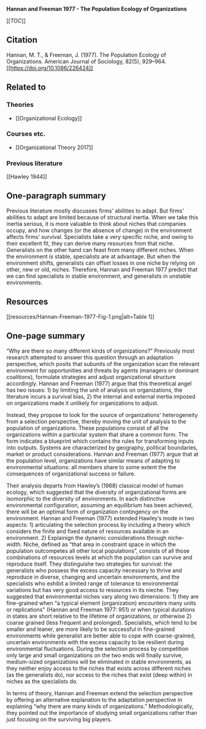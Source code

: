 **Hannan and Freeman 1977 - The Population Ecology of Organizations**

[[_TOC_]]

## Citation
Hannan, M. T., & Freeman, J. (1977). The Population Ecology of Organizations. American Journal of Sociology, 82(5), 929–964. [[https://doi.org/10.1086/226424]]

## Related to

### Theories
* [[Organizational Ecology]]

### Courses etc.
* [[Organizational Theory 2017]]

### Previous literature
[[Hawley 1944]]

## One-paragraph summary
Previous literature mostly discusses firms' abilities to adapt. But firms' abilities to adapt are limited because of structural inertia. When we take this inertia serious, it is more valuable to think about niches that companies occupy, and how changes (or the absence of change) in the environment affects firms' survival. Specialists take a very specific niche, and owing to their excellent fit, they can derive many resources from that niche. Generalists on the other hand can feast from many different niches. When the environment is stable, specialists are at advantage. But when the environment shifts, generalists can offset losses in one niche by relying on other, new or old, niches. Therefore, Hannan and Freeman 1977 predict that we can find specialists in stable environment, and generalists in unstable environments.

## Resources
[[resources/Hannan-Freeman-1977-Fig-1.png|alt=Table 1]]

## One-page summary
“Why are there so many different kinds of organizations?” Previously most research attempted to answer this question through an adaptation perspective, which posits that subunits of the organization scan the relevant environment for opportunities and threats by agents (managers or dominant coalitions), formulate strategies and adjust organizational structure accordingly. Hannan and Freeman (1977) argue that this theoretical angel has two issues: 1) by limiting the unit of analysis on organizations, the literature incurs a survival bias, 2) the internal and external inertia imposed on organizations made it unlikely for organizations to adjust. 

Instead, they propose to look for the source of organizations' heterogeneity from a selection perspective, thereby moving the unit of analysis to the population of organizations. These populations consist of all the organizations within a particular system that share a common form. The form indicates a blueprint which contains the rules for transforming inputs into outputs. Systems are characterized by geography, political boundaries, market or product considerations. Hannan and Freeman (1977) argue that at the population level, organizations have similar means of adapting to environmental situations: all members share to some extent the the consequences of organizational success or failure. 

Their analysis departs from Hawley’s (1968) classical model of human ecology, which suggested that the diversity of organizational forms are isomorphic to the diversity of environments. In each distinctive environmental configuration, assuming an equilibrium has been achieved, there will be an optimal form of organization contingency on the environment. Hannan and Freeman (1977) extended Hawley’s mode in two aspects: 1) articulating the selection process by including a  theory which considers the finite and fixed nature of resources available in an environment. 2) Explainign the dynamic considerations through niche-width. Niche, defined as “that area in constraint space in which the population outcompetes all other local populations”, consists of all those combinations of resources levels at which the population can survive and reproduce itself. They distinguishe two strategies for survival: the generalists who possess the excess capacity necessary to thrive and reproduce in diverse, changing and uncertain environments, and the specialists who exhibit a limited range of tolerance to environmental variations but has very good access to resources in its nieche. They suggested that environmental niches vary along two dimensions: 1) they are fine-grained when “a typical element (organization) encounters many units or replications" (Hannan and Freeman 1977: 951) or when typical durations in states are short relative to the lifetime of organizations, or otherwise 2) coarse grained (less frequent and prolonged). Specialists, which tend to be smaller and leaner, are more likely to be successful in fine-grained environments while generalist are better able to cope with coarse-grained, uncertain environments with the excess capacity to be resilient during environmental fluctuations. During the selection process by competition only large and small organizations on the two ends will finally survive, medium-sized organizations will be eliminated in stable environments, as they neither enjoy access to the riches that exists across different niches (as the generalists do), nor access to the riches that exist (deep within) in niches as the specialists do.

In terms of theory, Hannan and Freeman extend the selection perspective by offering an alternative explanation to the adaptation perspective in explaining “why there are many kinds of organizations.” Methodologically, they pointed out the importance of studying small organizations rather than just focusing on the surviving big players. 